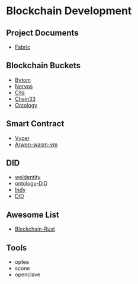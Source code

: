 # Blockchain Development


## Project Documents

- [Fabric](fabric.md)

## Blockchain Buckets

- [Bytom](https://github.com/Bytom)
- [Nervos](https://github.com/nervosnetwork)
- [Cita](https://github.com/citahub/cita)
- [Chain33](https://github.com/33cn/chain33)
- [Ontology](https://github.com/ontio/ontology)

## Smart Contract 

- [Vyper](https://github.com/vyperlang/vyper)
- [Arwen-wasm-vm](https://github.com/ElrondNetwork/arwen-wasm-vm)

## DID

- [weIdentity](https://github.com/WeBankFinTech/WeIdentity)
- [ontology-DID](https://github.com/ontio/ontology-DID)
- [Indy](https://github.com/hyperledger/indy-node)
- [DID](https://github.com/decentralized-identity)

## Awesome List

- [Blockchain-Rust](https://github.com/rust-in-blockchain/awesome-blockchain-rust)

## Tools

- optee
- scone
- openclave
